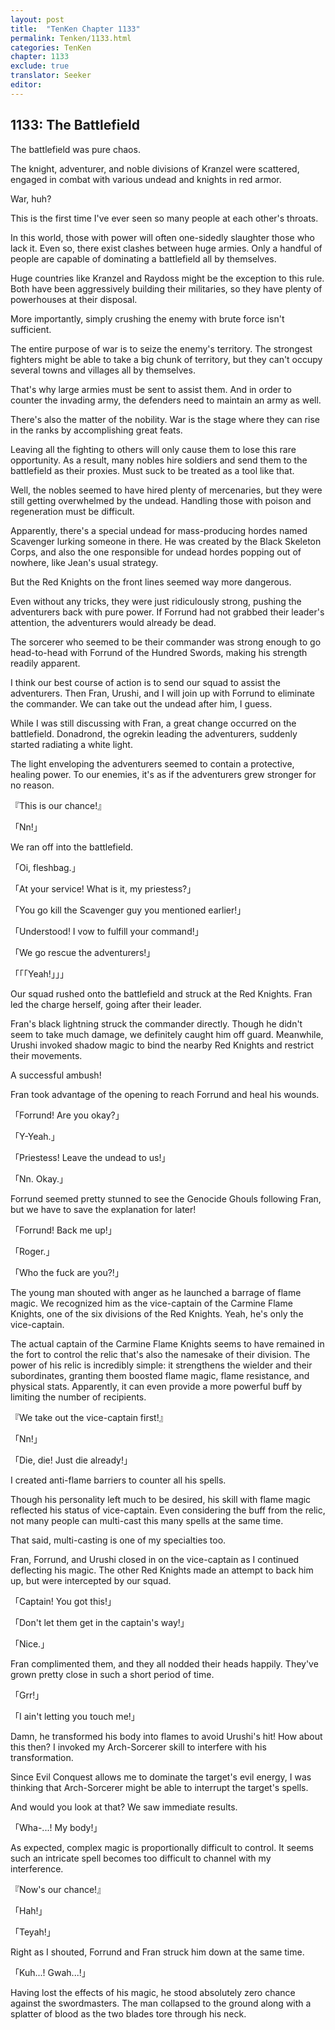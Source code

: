 ```yaml
---
layout: post
title:  "TenKen Chapter 1133"
permalink: Tenken/1133.html
categories: TenKen
chapter: 1133
exclude: true
translator: Seeker
editor: 
---
```

<h2>1133: The Battlefield</h2>

The battlefield was pure chaos.

The knight, adventurer, and noble divisions of Kranzel were scattered, engaged in combat with various undead and knights in red armor.

War, huh?

This is the first time I've ever seen so many people at each other's throats.

In this world, those with power will often one-sidedly slaughter those who lack it. Even so, there exist clashes between huge armies. Only a handful of people are capable of dominating a battlefield all by themselves.

Huge countries like Kranzel and Raydoss might be the exception to this rule. Both have been aggressively building their militaries, so they have plenty of powerhouses at their disposal.

More importantly, simply crushing the enemy with brute force isn't sufficient.

The entire purpose of war is to seize the enemy's territory. The strongest fighters might be able to take a big chunk of territory, but they can't occupy several towns and villages all by themselves.

That's why large armies must be sent to assist them. And in order to counter the invading army, the defenders need to maintain an army as well.

There's also the matter of the nobility. War is the stage where they can rise in the ranks by accomplishing great feats.

Leaving all the fighting to others will only cause them to lose this rare opportunity. As a result, many nobles hire soldiers and send them to the battlefield as their proxies. Must suck to be treated as a tool like that.

Well, the nobles seemed to have hired plenty of mercenaries, but they were still getting overwhelmed by the undead. Handling those with poison and regeneration must be difficult.

Apparently, there's a special undead for mass-producing hordes named Scavenger lurking someone in there. He was created by the Black Skeleton Corps, and also the one responsible for undead hordes popping out of nowhere, like Jean's usual strategy.

But the Red Knights on the front lines seemed way more dangerous.

Even without any tricks, they were just ridiculously strong, pushing the adventurers back with pure power. If Forrund had not grabbed their leader's attention, the adventurers would already be dead.

The sorcerer who seemed to be their commander was strong enough to go head-to-head with Forrund of the Hundred Swords, making his strength readily apparent.

I think our best course of action is to send our squad to assist the adventurers. Then Fran, Urushi, and I will join up with Forrund to eliminate the commander. We can take out the undead after him, I guess.

While I was still discussing with Fran, a great change occurred on the battlefield. Donadrond, the ogrekin leading the adventurers, suddenly started radiating a white light.

The light enveloping the adventurers seemed to contain a protective, healing power. To our enemies, it's as if the adventurers grew stronger for no reason.

『This is our chance!』

「Nn!」

We ran off into the battlefield.

「Oi, fleshbag.」

「At your service! What is it, my priestess?」

「You go kill the Scavenger guy you mentioned earlier!」

「Understood! I vow to fulfill your command!」

「We go rescue the adventurers!」

「「「Yeah!」」」

Our squad rushed onto the battlefield and struck at the Red Knights. Fran led the charge herself, going after their leader.

Fran's black lightning struck the commander directly. Though he didn't seem to take much damage, we definitely caught him off guard. Meanwhile, Urushi invoked shadow magic to bind the nearby Red Knights and restrict their movements.

A successful ambush!

Fran took advantage of the opening to reach Forrund and heal his wounds.

「Forrund! Are you okay?」

「Y-Yeah.」

「Priestess! Leave the undead to us!」

「Nn. Okay.」

Forrund seemed pretty stunned to see the Genocide Ghouls following Fran, but we have to save the explanation for later!

「Forrund! Back me up!」

「Roger.」

「Who the fuck are you?!」

The young man shouted with anger as he launched a barrage of flame magic. We recognized him as the vice-captain of the Carmine Flame Knights, one of the six divisions of the Red Knights. Yeah, he's only the vice-captain.

The actual captain of the Carmine Flame Knights seems to have remained in the fort to control the relic that's also the namesake of their division. The power of his relic is incredibly simple: it strengthens the wielder and their subordinates, granting them boosted flame magic, flame resistance, and physical stats. Apparently, it can even provide a more powerful buff by limiting the number of recipients.

『We take out the vice-captain first!』

「Nn!」

「Die, die! Just die already!」

I created anti-flame barriers to counter all his spells.

Though his personality left much to be desired, his skill with flame magic reflected his status of vice-captain. Even considering the buff from the relic, not many people can multi-cast this many spells at the same time.

That said, multi-casting is one of my specialties too.

Fran, Forrund, and Urushi closed in on the vice-captain as I continued deflecting his magic. The other Red Knights made an attempt to back him up, but were intercepted by our squad.

「Captain! You got this!」

「Don't let them get in the captain's way!」

「Nice.」

Fran complimented them, and they all nodded their heads happily. They've grown pretty close in such a short period of time.

「Grr!」

「I ain't letting you touch me!」

Damn, he transformed his body into flames to avoid Urushi's hit! How about this then? I invoked my Arch-Sorcerer skill to interfere with his transformation.

Since Evil Conquest allows me to dominate the target's evil energy, I was thinking that Arch-Sorcerer might be able to interrupt the target's spells.

And would you look at that? We saw immediate results.

「Wha-...! My body!」

As expected, complex magic is proportionally difficult to control. It seems such an intricate spell becomes too difficult to channel with my interference.

『Now's our chance!』

「Hah!」

「Teyah!」

Right as I shouted, Forrund and Fran struck him down at the same time.

「Kuh...! Gwah...!」

Having lost the effects of his magic, he stood absolutely zero chance against the swordmasters. The man collapsed to the ground along with a splatter of blood as the two blades tore through his neck.



